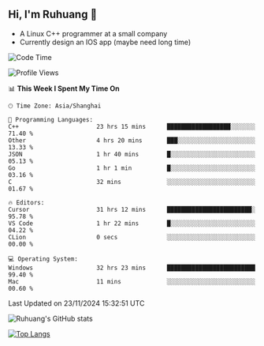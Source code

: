 ## Hi, I'm Ruhuang 👋

- A Linux C++ programmer at a small company
- Currently design an IOS app (maybe need long time)

<!--START_SECTION:waka-->
![Code Time](http://img.shields.io/badge/Code%20Time-175%20hrs%2014%20mins-blue)

![Profile Views](http://img.shields.io/badge/Profile%20Views-35-blue)

📊 **This Week I Spent My Time On** 

```text
🕑︎ Time Zone: Asia/Shanghai

💬 Programming Languages: 
C++                      23 hrs 15 mins      ██████████████████░░░░░░░   71.40 % 
Other                    4 hrs 20 mins       ███░░░░░░░░░░░░░░░░░░░░░░   13.33 % 
JSON                     1 hr 40 mins        █░░░░░░░░░░░░░░░░░░░░░░░░   05.13 % 
Go                       1 hr 1 min          █░░░░░░░░░░░░░░░░░░░░░░░░   03.16 % 
C                        32 mins             ░░░░░░░░░░░░░░░░░░░░░░░░░   01.67 % 

🔥 Editors: 
Cursor                   31 hrs 12 mins      ████████████████████████░   95.78 % 
VS Code                  1 hr 22 mins        █░░░░░░░░░░░░░░░░░░░░░░░░   04.22 % 
CLion                    0 secs              ░░░░░░░░░░░░░░░░░░░░░░░░░   00.00 % 

💻 Operating System: 
Windows                  32 hrs 23 mins      █████████████████████████   99.40 % 
Mac                      11 mins             ░░░░░░░░░░░░░░░░░░░░░░░░░   00.60 % 
```


 Last Updated on 23/11/2024 15:32:51 UTC
<!--END_SECTION:waka-->

![Ruhuang's GitHub stats](https://github-readme-stats.vercel.app/api?username=ruhuang2001&count_private=true&hide_title=true&show_icons=true&theme=vue)

[![Top Langs](https://github-readme-stats.vercel.app/api/top-langs/?username=ruhuang2001&layout=compact)](https://github.com/anuraghazra/github-readme-stats)
